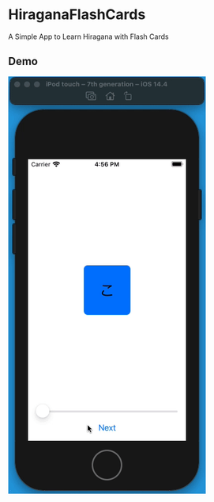 # HiraganaFlashCards
A Simple App to Learn Hiragana with Flash Cards

## Demo
![demo](.media/demo_1.gif)
